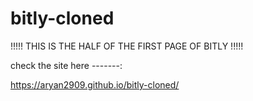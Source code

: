 # bitly-cloned
!!!!! THIS IS THE HALF OF THE FIRST PAGE OF BITLY !!!!!



check the site here -------:


https://aryan2909.github.io/bitly-cloned/
                                         
                                            

